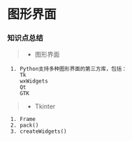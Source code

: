 # 图形界面
### 知识点总结

> * 图形界面

     1. Python支持多种图形界面的第三方库，包括：
        Tk
        wxWidgets
        Qt
        GTK

> * Tkinter

     1. Frame
     2. pack()
     3. createWidgets()